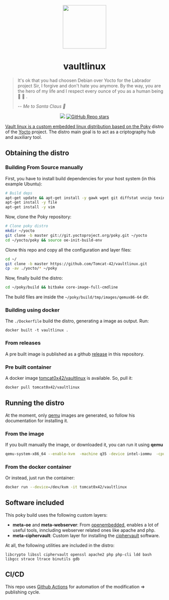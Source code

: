 <p align="center">
    <img src="https://cdn3.iconfinder.com/data/icons/logos-brands-3/24/logo_brand_brands_logos_linux-512.png" width=138/>
</p>

<h1 align="center">vaultlinux</h1>

> It's ok that you had choosen Debian over Yocto for the Labrador project Sir, I
> forgive and don't hate you anymore. By the way, you are the hero of my life
> and I respect every ounce of you as a human being 🙇 🫡 .
>
> -- <cite>Me to Santa Claus 🎅 </cite>

<div align="center">
    <a href="https://hub.docker.com/r/tomcat0x42/vaultlinux" target="_blank">
    <img src="https://img.shields.io/docker/v/tomcat0x42/vaultlinux"></a>
    <a href="https://github.com/Tomcat-42/vaultlinux" target="_blank">
    <img alt="GitHub Repo stars" src="https://img.shields.io/github/stars/Tomcat-42/vaultlinux?style=social">
</div>

Vault linux is a custom embedded linux distribution based on the
[Poky](https://www.yoctoproject.org/software-item/poky/) distro of the
[Yocto](https://docs.yoctoproject.org/index.html) project. The distro main goal
is to act as a criptography hub and auxiliary tool.

## Obtaining the distro

### Building From Source manually

First, you have to install build dependencies for your host system (in this
example Ubuntu):

```bash
# Build deps
apt-get update && apt-get install -y gawk wget git diffstat unzip texinfo gcc build-essential chrpath socat cpio python3 python3-pip python3-pexpect xz-utils debianutils iputils-ping python3-git python3-jinja2 libegl1-mesa libsdl1.2-dev xterm python3-subunit mesa-common-dev zstd liblz4-tool locales
apt-get install -y file
apt-get install -y vim
```

Now, clone the Poky repository:

```bash
# Clone poky distro
mkdir ~/yocto
git clone -b master git://git.yoctoproject.org/poky.git ~/yocto
cd ~/yocto/poky && source oe-init-build-env
```

Clone this repo and copy all the configuration and layer files:

```bash
cd ~/
git clone -b master https://github.com/Tomcat-42/vaultlinux.git
cp -av ./yocto/* ~/poky
```

Now, finally build the distro:

```bash
cd ~/poky/build && bitbake core-image-full-cmdline
```

The build files are inside the `~/poky/build/tmp/images/qemux86-64` dir.

### Building using docker

The `./Dockerfile` build the distro, generating a image as output. Run:

```
docker built -t vaultlinux .
```

### From releases

A pre built image is published as a github
[release](https://github.com/Tomcat-42/vaultlinux/releases/download/vaultlinux/vaultlinux.zip)
in this repository.

### Pre built container

A docker image
[tomcat0x42/vaultlinux](https://hub.docker.com/r/tomcat0x42/vaultlinux) is
available. So, pull it:

```bash
docker pull tomcat0x42/vaultlinux
```

## Running the distro

At the moment, only [qemu](https://www.qemu.org/) images are generated, so
follow his documentation for installing it.

### From the image

If you built manually the image, or downloaded it, you can run it using **qemu**

```bash
qemu-system-x86_64 --enable-kvm  -machine q35 -device intel-iommu  -cpu host -m 1G -cdrom vaultlinux.iso
```

### From the docker container

Or instead, just run the container:

```bash
docker run --device=/dev/kvm -it tomcat0x42/vaultlinux
```

## Software included

This poky build uses the following custom layers:

- **meta-oe** and **meta-webserver**: From
  [openembedded](https://www.openembedded.org/), enables a lot of useful tools,
  inncluding webserver related ones like apache and php.
- **meta-ciphervault**: Custom layer for installing the
  [ciphervault](https://github.com/tomcat-42/ciphervault) software.

At all, the following utilities are included in the distro:

```text
libcrypto libssl ciphervault openssl apache2 php php-cli ldd bash libgcc strace ltrace binutils gdb
```

## CI/CD

This repo uses [Github Actions](https://docs.github.com/en/actions) for
automation of the modification => publishing cycle.

